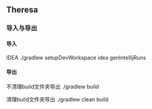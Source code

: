 ## Theresa

### 导入与导出

#### 导入
IDEA
    ./gradlew setupDevWorkspace idea genIntellijRuns
    
#### 导出
不清理build文件夹导出
    ./gradlew build

清理build文件夹导出
    ./gradlew clean build
